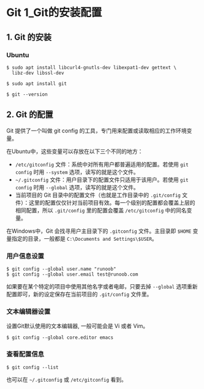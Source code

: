# Git 1_Git的安装配置

## 1. Git 的安装

### Ubuntu

```shell
$ sudo apt install libcurl4-gnutls-dev libexpat1-dev gettext \
  libz-dev libssl-dev

$ sudo apt install git

$ git --version
```

## 2. Git 的配置

Git 提供了一个叫做 git config 的工具，专门用来配置或读取相应的工作环境变量。

在Ubuntu中，这些变量可以存放在以下三个不同的地方：

- `/etc/gitconfig` 文件：系统中对所有用户都普遍适用的配置。若使用 `git config` 时用 `--system` 选项，读写的就是这个文件。
- `~/.gitconfig` 文件：用户目录下的配置文件只适用于该用户。若使用 `git config` 时用 `--global` 选项，读写的就是这个文件。
- 当前项目的 Git 目录中的配置文件（也就是工作目录中的 `.git/config` 文件）：这里的配置仅仅针对当前项目有效。每一个级别的配置都会覆盖上层的相同配置，所以 `.git/config` 里的配置会覆盖 `/etc/gitconfig` 中的同名变量。

在Windows中，Git 会找寻用户主目录下的 `.gitconfig` 文件。主目录即 `$HOME` 变量指定的目录，一般都是 `C:\Documents and Settings\$USER`。

### 用户信息设置

```shell
$ git config --global user.name "runoob"
$ git config --global user.email test@runoob.com
```

如果要在某个特定的项目中使用其他名字或者电邮，只要去掉 `--global` 选项重新配置即可，新的设定保存在当前项目的 `.git/config` 文件里。

### 文本编辑器设置

设置Git默认使用的文本编辑器, 一般可能会是 Vi 或者 Vim。

```shell
$ git config --global core.editor emacs
```

### 查看配置信息

```shell
$ git config --list
```

也可以在 `~/.gitconfig` 或 `/etc/gitconfig` 看到。

